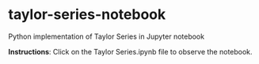 # taylor-series-notebook
Python implementation of Taylor Series in Jupyter notebook

**Instructions**: Click on the Taylor Series.ipynb file to observe the notebook.

